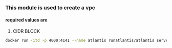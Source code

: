 ### This module is used to create a vpc
#### required values are 
1. CIDR BLOCK

```sh
docker run -itd -p 4000:4141 --name atlantis runatlantis/atlantis server --automerge --gh-user=adevops01 --gh-token=github_token --repo-allowlist=github.com/adevops01/*
```